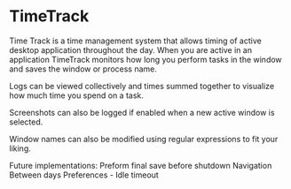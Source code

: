 TimeTrack
=========

Time Track is a time management system that allows timing of active desktop application throughout the day. When you are active in an application TimeTrack monitors how long you perform tasks in the window and saves the window or process name.

Logs can be viewed collectively and times summed together to visualize how much time you spend on a task.

Screenshots can also be logged if enabled when a new active window is selected.

Window names can also be modified using regular expressions to fit your liking.

Future implementations:
Preform final save before shutdown
Navigation Between days
Preferences - Idle timeout
